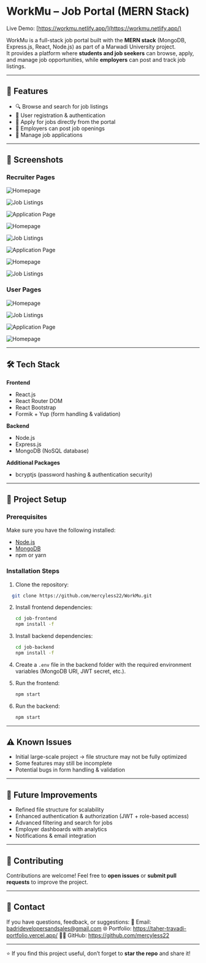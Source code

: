 # WorkMu – Job Portal (MERN Stack)

Live Demo: [https://workmu.netlify.app/](https://workmu.netlify.app/)

WorkMu is a full-stack job portal built with the **MERN stack** (MongoDB, Express.js, React, Node.js) as part of a Marwadi University project.  
It provides a platform where **students and job seekers** can browse, apply, and manage job opportunities, while **employers** can post and track job listings.

---

## 🚀 Features

- 🔍 Browse and search for job listings  
- 👤 User registration & authentication  
- 📄 Apply for jobs directly from the portal  
- 🏢 Employers can post job openings  
- 📑 Manage job applications  

---
## 📸 Screenshots

### Recruiter Pages
![Homepage](./screenshots/1.png)

![Job Listings](./screenshots/2.png)

![Application Page](./screenshots/3.png)

![Homepage](./screenshots/4.png)

![Job Listings](./screenshots/5.png)

![Application Page](./screenshots/6.png)

![Homepage](./screenshots/7.png)

![Job Listings](./screenshots/8.png)

### User Pages
![Homepage](./screenshots/9.png)

![Job Listings](./screenshots/10.png)

![Application Page](./screenshots/11.png)

![Homepage](./screenshots/12.png)


---
## 🛠️ Tech Stack

**Frontend**
- React.js  
- React Router DOM  
- React Bootstrap  
- Formik + Yup (form handling & validation)

**Backend**
- Node.js  
- Express.js  
- MongoDB (NoSQL database)  

**Additional Packages**
- bcryptjs (password hashing & authentication security)  

---

## 📂 Project Setup

### Prerequisites
Make sure you have the following installed:
- [Node.js](https://nodejs.org/)  
- [MongoDB](https://www.mongodb.com/)  
- npm or yarn  

### Installation Steps

1. Clone the repository:
  
 ```bash
   git clone https://github.com/mercyless22/WorkMu.git
 ```


2. Install frontend dependencies:

   ```bash
   cd job-frontend
   npm install -f
   ```

3. Install backend dependencies:

   ```bash
   cd job-backend
   npm install -f
   ```

4. Create a `.env` file in the backend folder with the required environment variables (MongoDB URI, JWT secret, etc.).

5. Run the frontend:

   ```bash
   npm start
   ```

6. Run the backend:

   ```bash
   npm start
   ```

---

## ⚠️ Known Issues

* Initial large-scale project → file structure may not be fully optimized
* Some features may still be incomplete
* Potential bugs in form handling & validation

---

## 📌 Future Improvements

* Refined file structure for scalability
* Enhanced authentication & authorization (JWT + role-based access)
* Advanced filtering and search for jobs
* Employer dashboards with analytics
* Notifications & email integration

---

## 🤝 Contributing

Contributions are welcome!
Feel free to **open issues** or **submit pull requests** to improve the project.

---

## 📧 Contact

If you have questions, feedback, or suggestions:
📩 Email: [badridevelopersandsales@gmail.com](mailto:badridevelopersandsales@gmail.com)
🌐 Portfolio: https://taher-travadi-portfolio.vercel.app/
👨‍💻 GitHub: https://github.com/mercyless22

---

⭐ If you find this project useful, don’t forget to **star the repo** and share it!
